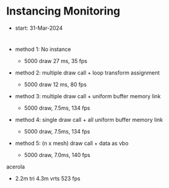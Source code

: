 # Instancing Monitoring
- start: 31-Mar-2024

# 
- method 1: No instance
    - 5000 draw 27 ms, 35 fps

- method 2: multiple draw call + loop transform assignment
    * 5000 draw 12 ms, 80 fps

- method 3: multiple draw call + uniform buffer memory link
    - 5000 draw, 7.5ms, 134 fps

- method 4: single draw call + all uniform buffer memory link
    - 5000 draw, 7.5ms, 134 fps

- method 5: (n x mesh) draw call + data as vbo
    - 5000 draw, 7.0ms, 140 fps

acerola 
- 2.2m tri 4.3m vrts 523 fps 